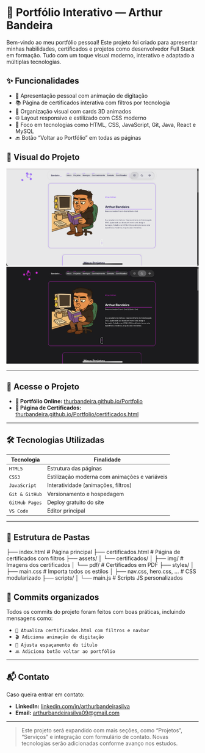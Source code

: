 # 💼 Portfólio Interativo — Arthur Bandeira

Bem-vindo ao meu portfólio pessoal! Este projeto foi criado para apresentar minhas habilidades, certificados e projetos como desenvolvedor Full Stack em formação. Tudo com um toque visual moderno, interativo e adaptado a múltiplas tecnologias.

## ✨ Funcionalidades

- 🎯 Apresentação pessoal com animação de digitação
- 📚 Página de certificados interativa com filtros por tecnologia
- 📂 Organização visual com cards 3D animados
- 🌐 Layout responsivo e estilizado com CSS moderno
- 🧠 Foco em tecnologias como HTML, CSS, JavaScript, Git, Java, React e MySQL
- 🔙 Botão “Voltar ao Portfólio” em todas as páginas

## 📸 Visual do Projeto

 ![Preview do Portfólio](./assets/images/preview1.png)
 ![Preview do Portfólio](./assets/images/preview2.png)

---

## 🚀 Acesse o Projeto

- **🔗 Portfólio Online:** [thurbandeira.github.io/Portfolio](https://thurbandeira.github.io/Portfolio/)
- **📑 Página de Certificados:** [thurbandeira.github.io/Portfolio/certificados.html](https://thurbandeira.github.io/Portfolio/certificados.html)

---

## 🛠️ Tecnologias Utilizadas

| Tecnologia | Finalidade |
|------------|------------|
| `HTML5`    | Estrutura das páginas |
| `CSS3`     | Estilização moderna com animações e variáveis |
| `JavaScript` | Interatividade (animações, filtros) |
| `Git & GitHub` | Versionamento e hospedagem |
| `GitHub Pages` | Deploy gratuito do site |
| `VS Code`  | Editor principal |

---

## 📁 Estrutura de Pastas

├── index.html # Página principal
├── certificados.html # Página de certificados com filtros
├── assets/
│ └── certificados/
│ ├── img/ # Imagens dos certificados
│ └── pdf/ # Certificados em PDF
├── styles/
│ ├── main.css # Importa todos os estilos
│ ├── nav.css, hero.css, ... # CSS modularizado
├── scripts/
│ └── main.js # Scripts JS personalizados

## 🧾 Commits organizados

Todos os commits do projeto foram feitos com boas práticas, incluindo mensagens como:

- `📜 Atualiza certificados.html com filtros e navbar`
- `🎬 Adiciona animação de digitação`
- `💄 Ajusta espaçamento do título`
- `🔙 Adiciona botão voltar ao portfólio`

---

## 📬 Contato

Caso queira entrar em contato:

- **LinkedIn:** [linkedin.com/in/arthurbandeirasilva](https://www.linkedin.com/in/arthurbandeirasilva)
- **Email:** arthurbandeirasilva09@gmail.com

---

> Este projeto será expandido com mais seções, como “Projetos”, “Serviços” e integração com formulário de contato. Novas tecnologias serão adicionadas conforme avanço nos estudos.


